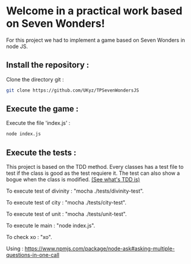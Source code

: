 # Welcome in a practical work based on Seven Wonders!


For this project we had to implement a game based on Seven Wonders in node JS.

## Install the repository : 
  Clone the directory git :
  
```bash
git clone https://github.com/UKyz/TPSevenWondersJS
```

## Execute the game :
  Execute the file 'index.js' :
  
```bash
node index.js
```

## Execute the tests :
  This project is based on the TDD method. Every classes has a test file to test if the class is good as the test requiere it. The test can also show a bogue when the class is modified. [(See what's TDD is)][TDDWiki]

To execute test of divinity : "mocha ./tests/divinity-test".

To execute test of city : "mocha ./tests/city-test".

To execute test of unit : "mocha ./tests/unit-test".

To execute le main : "node index.js".

To check xo : "xo".

Using : https://www.npmjs.com/package/node-ask#asking-multiple-questions-in-one-call 

[TDDWiki]: https://en.wikipedia.org/wiki/Test-driven_development#Test_structure

